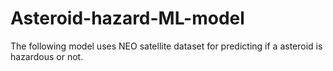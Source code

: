 # Asteroid-hazard-ML-model
The following model uses NEO satellite dataset for predicting if a asteroid is hazardous or not.

